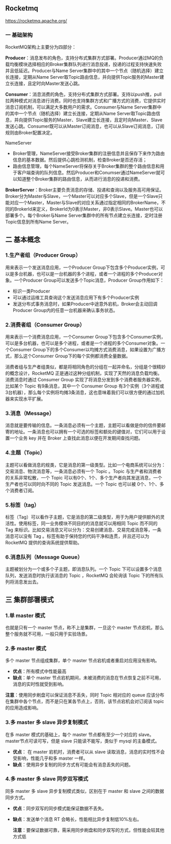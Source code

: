 ## Rocketmq

https://rocketmq.apache.org/

### 一 基础架构

RocketMQ架构上主要分为四部分：

**Producer**：消息发布的角色，支持分布式集群方式部署。Producer通过MQ的负载均衡模块选择相应的Broker集群队列进行消息投递，投递的过程支持快速失败并且低延迟。Producer与Name Server集群中的其中一个节点（随机选择）建立长连接，定期从Name Server取Topic路由信息，并向提供Topic服务的Master建立长连接，且定时向Master发送心跳。

**Consumer**：消息消费的角色，支持分布式集群方式部署。支持以push推，pull拉两种模式对消息进行消费。同时也支持集群方式和广播方式的消费，它提供实时消息订阅机制，可以满足大多数用户的需求。Consumer与Name Server集群中的其中一个节点（随机选择）建立长连接，定期从Name Server取Topic路由信息，并向提供Topic服务的Master、Slave建立长连接，且定时向Master、Slave发送心跳。Consumer既可以从Master订阅消息，也可以从Slave订阅消息，订阅规则由Broker配置决定。

NameServer

- Broker管理，NameServer接受Broker集群的注册信息并且保存下来作为路由信息的基本数据。然后提供心跳检测机制，检查Broker是否还存活；
- 路由信息管理，每个NameServer将保存关于Broker集群的整个路由信息和用于客户端查询的队列信息。然后Producer和Conumser通过NameServer就可以知道整个Broker集群的路由信息，从而进行消息的投递和消费。

**BrokerServer**：Broker主要负责消息的存储、投递和查询以及服务高可用保证。Broker分为Master与Slave，一个Master可以对应多个Slave，但是一个Slave只能对应一个Master，Master与Slave的对应关系通过指定相同的BrokerName，不同的BrokerId来定义，BrokerId为0表示Master，非0表示Slave。Master也可以部署多个。每个Broker与Name Server集群中的所有节点建立长连接，定时注册Topic信息到所有Name Server。



## 二 基本概念

### 1.生产者组（Producer Group）

用来表示一个发送消息应用，一个Producer Group下包含多个Producer实例，可以是多台机器，也可以是一台机器的多个进程，或者一个进程的多个Producer对象。一个Producer Group可以发送多个Topic消息，Producer Group作用如下：

- 标识一类Producer
- 可以通过运维工具查询这个发送消息应用下有多个Producer实例
- 发送分布式事务消息时，如果Producer中途意外宕机，Broker会主动回调Producer Group内的任意一台机器来确认事务状态。

### 2.消费者组（Consumer Group）

用来表示一个消费消息应用，一个Consumer Group下包含多个Consumer实例，可以是多台机器，也可以是多个进程，或者是一个进程的多个Consumer对象。一个Consumer Group下的多个Consumer以均摊方式消费消息，如果设置为广播方式，那么这个Consumer Group下的每个实例都消费全量数据。

消费者组与生产者组类似，都是将相同角色的分组在一起并命名，分组是个很精妙的概念设计，RocketMQ 正是通过这种分组机制，实现了天然的消息负载均衡。消费消息时通过 Consumer Group 实现了将消息分发到多个消费者服务器实例，比如某个 Topic 有9条消息，其中一个 Consumer Group 有3个实例（3个进程或3台机器），那么每个实例将均摊3条消息，这也意味着我们可以很方便的通过加机器来实现水平扩展。

### 3.消息（Message）

消息就是要传输的信息。一条消息必须有一个主题，主题可以看做是你的信件要邮寄的地址。一条消息也可以拥有一个可选的标签和额处的键值对，它们可以用于设置一个业务 key 并在 Broker 上查找此消息以便在开发期间查找问题。

### 4.主题（Topic）

主题可以看做消息的规类，它是消息的第一级类型。比如一个电商系统可以分为：交易消息、物流消息等，一条消息必须有一个 Topic 。Topic 与生产者和消费者的关系非常松散，一个 Topic 可以有0个、1个、多个生产者向其发送消息，一个生产者也可以同时向不同的 Topic 发送消息。一个 Topic 也可以被 0个、1个、多个消费者订阅。

### 5.标签（tag）

标签（Tag）可以看作子主题，它是消息的第二级类型，用于为用户提供额外的灵活性。使用标签，同一业务模块不同目的的消息就可以用相同 Topic 而不同的 Tag 来标识。比如交易消息又可以分为：交易创建消息、交易完成消息等，一条消息可以没有 Tag 。标签有助于保持您的代码干净和连贯，并且还可以为 RocketMQ 提供的查询系统提供帮助。

### 6.消息队列（Message Queue）

主题被划分为一个或多个子主题，即消息队列。一个 Topic 下可以设置多个消息队列，发送消息时执行该消息的 Topic ，RocketMQ 会轮询该 Topic 下的所有队列将消息发出去。



## 三 集群部署模式

### 1.单 master 模式

也就是只有一个 master 节点，称不上是集群，一旦这个 master 节点宕机，那么整个服务就不可用，一般只用于实验场景。

### 2.多 master 模式

多个 master 节点组成集群，单个 master 节点宕机或者重启对应用没有影响。

- **优点**：所有模式中性能最高
- **缺点**：单个 master 节点宕机期间，未被消费的消息在节点恢复之前不可用，消息的实时性就受到影响。

**注意**：使用同步刷盘可以保证消息不丢失，同时 Topic 相对应的 queue 应该分布在集群中各个节点，而不是只在某各节点上，否则，该节点宕机会对订阅该 topic 的应用造成影响。

### 3.多 master 多 slave 异步复制模式

在多 master 模式的基础上，每个 master 节点都有至少一个对应的 slave。master节点可读可写，但是 slave 只能读不能写，类似于 mysql 的主备模式。

- **优点**： 在 master 宕机时，消费者可以从 slave 读取消息，消息的实时性不会受影响，性能几乎和多 master 一样。
- **缺点**：使用异步复制的同步方式有可能会有消息丢失的问题。

### 4.多 master 多 slave 同步双写模式

同多 master 多 slave 异步复制模式类似，区别在于 master 和 slave 之间的数据同步方式。

- **优点**：同步双写的同步模式能保证数据不丢失。
- **缺点**：发送单个消息 RT 会略长，性能相比异步复制低10%左右。

  **注意**：要保证数据可靠，需采用同步刷盘和同步双写的方式，但性能会较其他方式低		